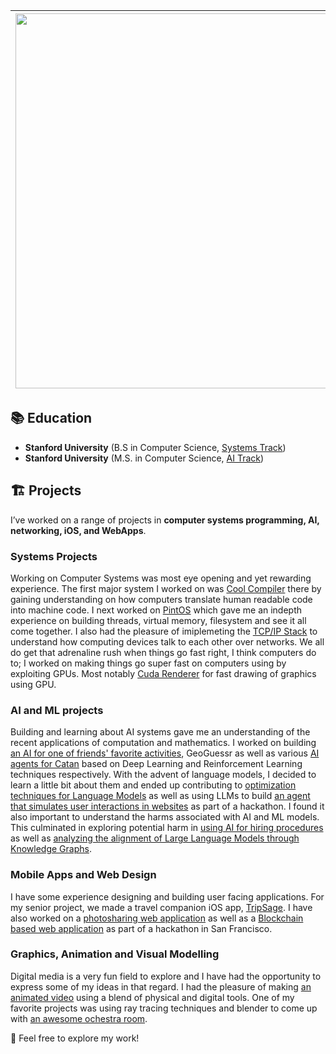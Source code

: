 | <img src="https://github.com/user-attachments/assets/e9e5853b-4a11-4627-8f76-e925bc1644f9" width="600"> | Hello, my name is Proud Mpala. <br> I am a Computer Science student at Stanford University, specializing in Compilers and AI. My academic journey is driven by a deep interest in computer systems and machine learning. | 
|--------------------------------|--------------------------------|

## 📚 Education  
- **Stanford University** (B.S in Computer Science, [Systems Track](https://www.cs.stanford.edu/bachelors-compsci-tracks-overview))
- **Stanford University** (M.S. in Computer Science, [AI Track](https://www.cs.stanford.edu/masters-specializations/ms-program-sheets))  

## 🏗️ Projects  
I’ve worked on a range of projects in **computer systems programming, AI, networking, iOS, and WebApps**. 
### Systems Projects 
Working on Computer Systems was most eye opening and yet rewarding experience. The first major system I worked on was [Cool Compiler](projects/cool-compiler.md) there by gaining understanding on how computers translate human readable code into machine code. I next worked on [PintOS](projects/cool-compiler.md) which gave me an indepth experience on building threads, virtual memory, filesystem and see it all come together. I also had the pleasure of imiplemeting the [TCP/IP Stack](projects/tcp-ip-stack.md) to understand how computing devices talk to each other over networks. We all do get that adrenaline rush when things go fast right, I think computers do to; I worked on making things go super fast on computers using by exploiting GPUs. Most notably [Cuda Renderer](projects/cuda-renderer.md) for fast drawing of graphics using GPU.

### AI and ML projects 
Building and learning about AI systems gave me an understanding of the recent applications of computation and mathematics. I worked on building [an AI for one of friends' favorite activities](projects/geoguessrai.md), GeoGuessr as well as various [AI agents for Catan](projects/catan.md) based on Deep Learning and Reinforcement Learning techniques respectively. With the advent of language models, I decided to learn a little bit about them and ended up contributing to [optimization techniques for Language Models](projects/minbert.md) as well as using LLMs to build [an agent that simulates user interactions in websites](https://github.com/Proud19/codeXwebagent) as part of a hackathon. I found it also important to understand the harms associated with AI and ML models. This culminated in exploring potential harm in [using AI for hiring procedures](projects/algorithmic-fairness.md) as well as [analyzing the alignment of Large Language Models through Knowledge Graphs](llm-through-kg.md). 

### Mobile Apps and Web Design 
I have some experience designing and building user facing applications. For my senior project, we made a travel companion iOS app, [TripSage](tripsage.md). I have also worked on a [photosharing web application](photoapp.md) as well as a [Blockchain based web application](greenwise.md) as part of a hackathon in San Francisco. 

### Graphics, Animation and Visual Modelling 
Digital media is a very fun field to explore and I have had the opportunity to express some of my ideas in that regard. I had the pleasure of making [an animated video](projects/artstudi.md) using a blend of physical and digital tools. One of my favorite projects was using ray tracing techniques and blender to come up with [an awesome ochestra room](projects/graphics.md). 

🚀 Feel free to explore my work!  
